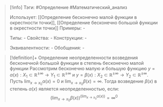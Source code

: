> [!info]
> Тэги: #Определение #Математический_анализ   
> 
> Использует: [[Определение бесконечно малой функции в окрестности точки]], [[Определение бесконечно большой функции в окрестности точки]]
> Примеры: *-*
> 
> Типы: *-*
> Свойства: *-*
> Конструкции: *-*
> 
> Эквивалентности: *-*
> Обобщения: *-*

> [!definition]+ Определение неопределенности возведения бесконечной большой функции в степень бесконечно малой функции
> Рассмотрим бесконечно малую и большую функцию $y=\alpha(x):X_1 \subset \mathbb{R^{\pm\infty}}\rightarrow Y_1 \subset \mathbb{R^{\pm\infty}}$ и $y=\beta(x):X_2 \subset \mathbb{R^{\pm\infty}}\rightarrow Y_2 \subset \mathbb{R^{\pm\infty}}$. Пусть $\displaystyle\lim_{x \to x_0}\alpha(x) = 0$ и $\displaystyle\lim_{x \to x_0}\beta(x) = \infty$. Тогда возведение $\beta(x)$ в степень $\alpha(x)$ является неопределенностью, если: $$\displaystyle \left(\lim_{x \to x_0}\beta(x)\right)^{\displaystyle\left(\lim_{x \to x_0}\alpha(x)\right)} = \infty^0$$